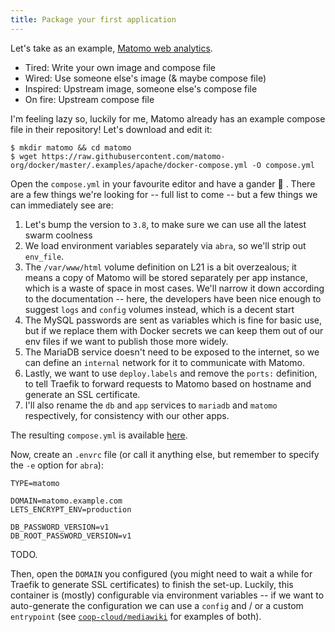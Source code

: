 ```yaml
---
title: Package your first application
---
```


Let's take as an example, [Matomo web analytics](https://matomo.org/).

- Tired: Write your own image and compose file
- Wired: Use someone else's image (& maybe compose file)
- Inspired: Upstream image, someone else's compose file
- On fire: Upstream compose file

I'm feeling lazy so, luckily for me, Matomo already has an example compose file in their repository! Let's download and edit it:

```
$ mkdir matomo && cd matomo
$ wget https://raw.githubusercontent.com/matomo-org/docker/master/.examples/apache/docker-compose.yml -O compose.yml
```

Open the `compose.yml` in your favourite editor and have a gander :swan: . There are a few things we're looking for -- full list to come -- but a few things we can immediately see are:

1. Let's bump the version to `3.8`, to make sure we can use all the latest swarm coolness
2. We load environment variables separately via `abra`, so we'll strip out `env_file`.
3. The `/var/www/html` volume definition on L21 is a bit overzealous; it means a copy of Matomo will be stored separately per app instance, which is a waste of space in most cases. We'll narrow it down according to the documentation -- here, the developers have been nice enough to suggest `logs` and `config` volumes instead, which is a decent start
4. The MySQL passwords are sent as variables which is fine for basic use, but if we replace them with Docker secrets we can keep them out of our env files if we want to publish those more widely.
5. The MariaDB service doesn't need to be exposed to the internet, so we can define an `internal` network for it to communicate with Matomo.
6. Lastly, we want to use `deploy.labels` and remove the `ports:` definition, to tell Traefik to forward requests to Matomo based on hostname and generate an SSL certificate.
7. I'll also rename the `db` and `app` services to `mariadb` and `matomo` respectively, for consistency with our other apps.

The resulting `compose.yml` is available [here](https://git.autonomic.zone/coop-cloud/matomo/src/branch/main/compose.yml).

Now, create an `.envrc` file (or call it anything else, but remember to specify the `-e` option for `abra`):

```
TYPE=matomo

DOMAIN=matomo.example.com
LETS_ENCRYPT_ENV=production

DB_PASSWORD_VERSION=v1
DB_ROOT_PASSWORD_VERSION=v1
```

TODO.

Then, open the `DOMAIN` you configured (you might need to wait a while for Traefik to generate SSL certificates) to finish the set-up. Luckily, this container is (mostly) configurable via environment variables -- if we want to auto-generate the configuration we can use a `config` and / or a custom `entrypoint` (see [`coop-cloud/mediawiki`](https://git.autonomic.zone/coop-cloud/mediawiki) for examples of both).
